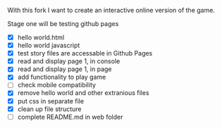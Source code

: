 With this fork I want to create an interactive online version of the game.

Stage one will be testing github pages
* [x]  hello world.html
* [x]  hello world javascript
* [x]  test story files are accessable in Github Pages
* [x]  read and display page 1, in console
* [x]  read and display page 1, in page
* [x]  add functionality to play game
* [ ]  check mobile compatibility
* [x]  remove hello world and other extranious files
* [x]  put css in separate file
* [x]  clean up file structure
* [ ]  complete README.md in web folder
